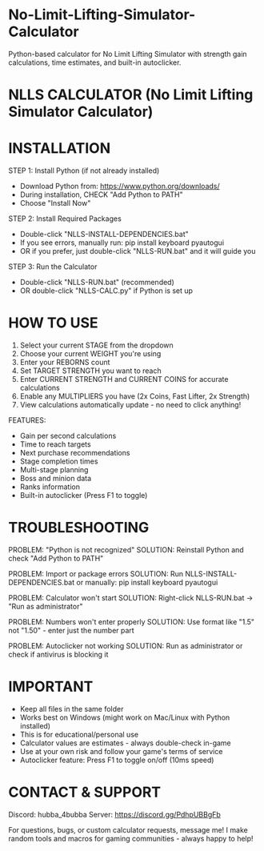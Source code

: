 # No-Limit-Lifting-Simulator-Calculator
Python-based calculator for No Limit Lifting Simulator with strength gain calculations, time estimates, and built-in autoclicker.
# NLLS CALCULATOR (No Limit Lifting Simulator Calculator)

# INSTALLATION

STEP 1: Install Python (if not already installed)
- Download Python from: https://www.python.org/downloads/
- During installation, CHECK "Add Python to PATH"
- Choose "Install Now"

STEP 2: Install Required Packages
- Double-click "NLLS-INSTALL-DEPENDENCIES.bat"
- If you see errors, manually run: pip install keyboard pyautogui
- OR if you prefer, just double-click "NLLS-RUN.bat" and it will guide you

STEP 3: Run the Calculator
- Double-click "NLLS-RUN.bat" (recommended)
- OR double-click "NLLS-CALC.py" if Python is set up

# HOW TO USE

1. Select your current STAGE from the dropdown
2. Choose your current WEIGHT you're using
3. Enter your REBORNS count
4. Set TARGET STRENGTH you want to reach
5. Enter CURRENT STRENGTH and CURRENT COINS for accurate calculations
6. Enable any MULTIPLIERS you have (2x Coins, Fast Lifter, 2x Strength)
7. View calculations automatically update - no need to click anything!

FEATURES:
- Gain per second calculations
- Time to reach targets
- Next purchase recommendations
- Stage completion times
- Multi-stage planning
- Boss and minion data
- Ranks information
- Built-in autoclicker (Press F1 to toggle)

# TROUBLESHOOTING

PROBLEM: "Python is not recognized"
SOLUTION: Reinstall Python and check "Add Python to PATH"

PROBLEM: Import or package errors
SOLUTION: Run NLLS-INSTALL-DEPENDENCIES.bat or manually: pip install keyboard pyautogui

PROBLEM: Calculator won't start
SOLUTION: Right-click NLLS-RUN.bat → "Run as administrator"

PROBLEM: Numbers won't enter properly
SOLUTION: Use format like "1.5" not "1.50" - enter just the number part

PROBLEM: Autoclicker not working
SOLUTION: Run as administrator or check if antivirus is blocking it

# IMPORTANT

- Keep all files in the same folder
- Works best on Windows (might work on Mac/Linux with Python installed)
- This is for educational/personal use
- Calculator values are estimates - always double-check in-game
- Use at your own risk and follow your game's terms of service
- Autoclicker feature: Press F1 to toggle on/off (10ms speed)

# CONTACT & SUPPORT

Discord: hubba_4bubba
Server: https://discord.gg/PdhpUBBgFb

For questions, bugs, or custom calculator requests, message me!
I make random tools and macros for gaming communities - always happy to help!
